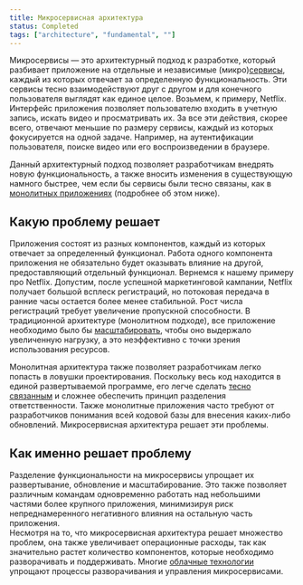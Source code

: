 ```yaml
---
title: Микросервисная архитектура
status: Completed
tags: ["architecture", "fundamental", ""]
---
```


Микросервисы — это архитектурный подход к разработке, который разбивает приложение на отдельные и независимые (микро)[сервисы](/service/), каждый из которых отвечает за определенную функциональность.
Эти сервисы тесно взаимодействуют друг с другом и для конечного пользователя выглядят как единое целое. 
Возьмем, к примеру, Netflix.
Интерфейс приложения позволяет пользователю входить в учетную запись, искать видео и  просматривать их.
За все эти действия, скорее всего, отвечают меньшие по размеру сервисы, каждый из которых фокусируется на одной задаче. 
Например, на аутентификации пользователя, поиске видео или его воспроизведении в браузере.

Данный архитектурный подход позволяет разработчикам внедрять новую функциональность, а также вносить изменения в существующую намного быстрее, чем если бы сервисы были тесно связаны, как в [монолитных приложениях](/ru/monolithic-apps/) (подробнее об этом ниже).

## Какую проблему решает

Приложения состоят из разных компонентов, каждый из которых отвечает за определенный функционал.
Работа одного компонента приложения не обязательно будет оказывать влияние на другой, предоставляющий отдельный функционал. 
Вернемся к нашему примеру про Netflix.
Допустим, после успешной маркетинговой кампании, Netflix получает большой всплеск регистраций, но потоковая передача в ранние часы остается более менее стабильной.
Рост числа регистраций требует увеличение пропускной способности. 
В традиционной архитектуре (монолитном подходе), все приложение необходимо было бы [масштабировать](/scalability/), чтобы оно выдержало увеличенную нагрузку, а это неэффективно с точки зрения использования ресурсов. 

Монолитная архитектура также позволяет разработчикам легко попасть в ловушки проектирования. 
Поскольку весь код находится в единой развертываемой программе, его легче сделать [тесно связанным](/tightly-coupled-architecture/) и сложнее обеспечить принцип разделения ответственности.
Также монолитные приложения часто требуют от разработчиков понимания всей кодовой базы для внесения каких-либо обновлений. 
Микросервисная архитектура решает эти проблемы.

## Как именно решает проблему

Разделение функциональности на микросервисы упрощает их развертывание, обновление и масштабирование.
Это также позволяет различным командам одновременно работать над небольшими частями более крупного приложения, минимизируя риск непреднамеренного негативного влияния на остальную часть приложения.  
Несмотря на то, что микросервисная архитектура решает множество проблем, она также увеличивает операционные расходы, так как значительно растет количество компонентов, которые необходимо разворачивать и поддерживать. 
Многие [облачные технологии](/cloud-native-tech/) упрощают процессы разворачивания и управления микросервисами. 
